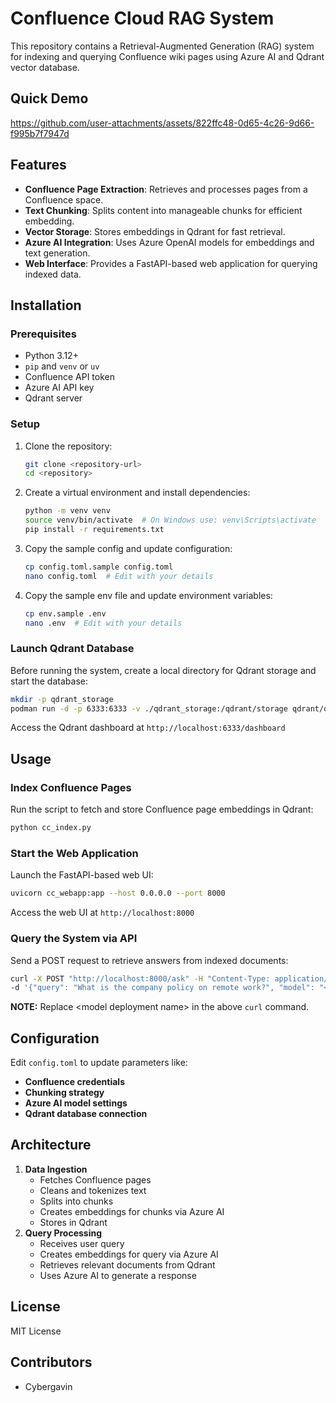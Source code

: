 # Confluence Cloud RAG System

This repository contains a Retrieval-Augmented Generation (RAG) system for indexing and querying Confluence wiki pages using Azure AI and Qdrant vector database.

## Quick Demo


https://github.com/user-attachments/assets/822ffc48-0d65-4c26-9d66-f995b7f7947d


## Features
- **Confluence Page Extraction**: Retrieves and processes pages from a Confluence space.
- **Text Chunking**: Splits content into manageable chunks for efficient embedding.
- **Vector Storage**: Stores embeddings in Qdrant for fast retrieval.
- **Azure AI Integration**: Uses Azure OpenAI models for embeddings and text generation.
- **Web Interface**: Provides a FastAPI-based web application for querying indexed data.

## Installation
### Prerequisites
- Python 3.12+
- `pip` and `venv` or `uv`
- Confluence API token
- Azure AI API key
- Qdrant server

### Setup
1. Clone the repository:
   ```sh
   git clone <repository-url>
   cd <repository>
   ```
2. Create a virtual environment and install dependencies:
   ```sh
   python -m venv venv
   source venv/bin/activate  # On Windows use: venv\Scripts\activate
   pip install -r requirements.txt
   ```
3. Copy the sample config and update configuration:
   ```sh
   cp config.toml.sample config.toml
   nano config.toml  # Edit with your details
   ```
4. Copy the sample env file and update environment variables:
   ```sh
   cp env.sample .env
   nano .env  # Edit with your details
   ```

### Launch Qdrant Database
Before running the system, create a local directory for Qdrant storage and start the database:
```sh
mkdir -p qdrant_storage
podman run -d -p 6333:6333 -v ./qdrant_storage:/qdrant/storage qdrant/qdrant
```
Access the Qdrant dashboard at `http://localhost:6333/dashboard`

## Usage
### Index Confluence Pages
Run the script to fetch and store Confluence page embeddings in Qdrant:
```sh
python cc_index.py
```

### Start the Web Application
Launch the FastAPI-based web UI:
```sh
uvicorn cc_webapp:app --host 0.0.0.0 --port 8000
```
Access the web UI at `http://localhost:8000`

### Query the System via API
Send a POST request to retrieve answers from indexed documents:
```sh
curl -X POST "http://localhost:8000/ask" -H "Content-Type: application/json" \
-d '{"query": "What is the company policy on remote work?", "model": "<model deployment name>"}'
```
**NOTE:** Replace &lt;model deployment name&gt; in the above `curl` command.

## Configuration
Edit `config.toml` to update parameters like:
- **Confluence credentials**
- **Chunking strategy**
- **Azure AI model settings**
- **Qdrant database connection**

## Architecture
1. **Data Ingestion**
   - Fetches Confluence pages
   - Cleans and tokenizes text
   - Splits into chunks
   - Creates embeddings for chunks via Azure AI
   - Stores in Qdrant
2. **Query Processing**
   - Receives user query
   - Creates embeddings for query via Azure AI
   - Retrieves relevant documents from Qdrant
   - Uses Azure AI to generate a response

## License
MIT License

## Contributors
- Cybergavin
